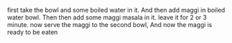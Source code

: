 first take the bowl and some boiled water in it.
And then add maggi in boiled water bowl.
Then then add some maggi masala in it.
leave it for 2 or 3 minute.
now serve the  maggi to the second bowl,
   And now the maggi is ready to be eaten
